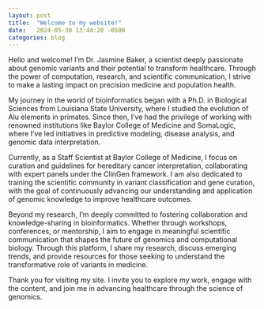 ```yaml
---
layout: post
title:  "Welcome to my website!"
date:   2024-05-30 13:44:28 -0500
categories: blog
---
```


Hello and welcome! I’m Dr. Jasmine Baker, a scientist deeply passionate about genomic variants and their potential to transform healthcare. Through the power of computation, research, and scientific communication, I strive to make a lasting impact on precision medicine and population health.

My journey in the world of bioinformatics began with a Ph.D. in Biological Sciences from Louisiana State University, where I studied the evolution of Alu elements in primates. Since then, I’ve had the privilege of working with renowned institutions like Baylor College of Medicine and SomaLogic, where I’ve led initiatives in predictive modeling, disease analysis, and genomic data interpretation.

Currently, as a Staff Scientist at Baylor College of Medicine, I focus on curation and guidelines for hereditary cancer interpretation, collaborating with expert panels under the ClinGen framework. I am also dedicated to training the scientific community in variant classification and gene curation, with the goal of continuously advancing our understanding and application of genomic knowledge to improve healthcare outcomes.

Beyond my research, I’m deeply committed to fostering collaboration and knowledge-sharing in bioinformatics. Whether through workshops, conferences, or mentorship, I aim to engage in meaningful scientific communication that shapes the future of genomics and computational biology. Through this platform, I share my research, discuss emerging trends, and provide resources for those seeking to understand the transformative role of variants in medicine.

Thank you for visiting my site. I invite you to explore my work, engage with the content, and join me in advancing healthcare through the science of genomics.